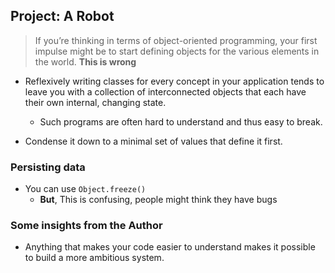 ## Project: A Robot

> If you’re thinking in terms of object-oriented programming, your first impulse might be to start defining objects for the various elements in the world. **This is wrong**

* Reflexively writing classes for every concept in your application tends to leave you with a collection of interconnected objects that each have their own internal, changing state. 
  * Such programs are often hard to understand and thus easy to break.

* Condense it down to a minimal set of values that define it first.

### Persisting data
* You can use `Object.freeze()`
  * **But**, This is confusing, people might think they have bugs

### Some insights from the Author
* Anything that makes your code easier to understand makes it possible to build a more ambitious system.

